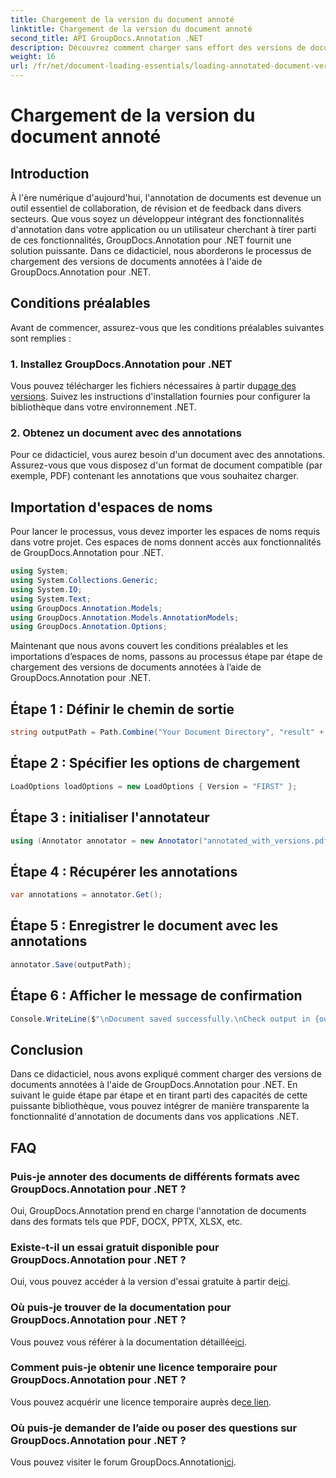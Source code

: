 ```yaml
---
title: Chargement de la version du document annoté
linktitle: Chargement de la version du document annoté
second_title: API GroupDocs.Annotation .NET
description: Découvrez comment charger sans effort des versions de documents annotées à l'aide de GroupDocs.Annotation pour .NET. Simplifiez les processus de collaboration et de révision.
weight: 16
url: /fr/net/document-loading-essentials/loading-annotated-document-version/
---
```


# Chargement de la version du document annoté

## Introduction
À l'ère numérique d'aujourd'hui, l'annotation de documents est devenue un outil essentiel de collaboration, de révision et de feedback dans divers secteurs. Que vous soyez un développeur intégrant des fonctionnalités d'annotation dans votre application ou un utilisateur cherchant à tirer parti de ces fonctionnalités, GroupDocs.Annotation pour .NET fournit une solution puissante. Dans ce didacticiel, nous aborderons le processus de chargement des versions de documents annotées à l'aide de GroupDocs.Annotation pour .NET.
## Conditions préalables
Avant de commencer, assurez-vous que les conditions préalables suivantes sont remplies :
### 1. Installez GroupDocs.Annotation pour .NET
 Vous pouvez télécharger les fichiers nécessaires à partir du[page des versions](https://releases.groupdocs.com/annotation/net/). Suivez les instructions d'installation fournies pour configurer la bibliothèque dans votre environnement .NET.
### 2. Obtenez un document avec des annotations
Pour ce didacticiel, vous aurez besoin d'un document avec des annotations. Assurez-vous que vous disposez d'un format de document compatible (par exemple, PDF) contenant les annotations que vous souhaitez charger.

## Importation d'espaces de noms
Pour lancer le processus, vous devez importer les espaces de noms requis dans votre projet. Ces espaces de noms donnent accès aux fonctionnalités de GroupDocs.Annotation pour .NET.

```csharp
using System;
using System.Collections.Generic;
using System.IO;
using System.Text;
using GroupDocs.Annotation.Models;
using GroupDocs.Annotation.Models.AnnotationModels;
using GroupDocs.Annotation.Options;
```


Maintenant que nous avons couvert les conditions préalables et les importations d’espaces de noms, passons au processus étape par étape de chargement des versions de documents annotées à l’aide de GroupDocs.Annotation pour .NET.
## Étape 1 : Définir le chemin de sortie
```csharp
string outputPath = Path.Combine("Your Document Directory", "result" + Path.GetExtension("input.pdf"));
```
## Étape 2 : Spécifier les options de chargement
```csharp
LoadOptions loadOptions = new LoadOptions { Version = "FIRST" };
```
## Étape 3 : initialiser l'annotateur
```csharp
using (Annotator annotator = new Annotator("annotated_with_versions.pdf", loadOptions))
```
## Étape 4 : Récupérer les annotations
```csharp
var annotations = annotator.Get();
```
## Étape 5 : Enregistrer le document avec les annotations
```csharp
annotator.Save(outputPath);
```
## Étape 6 : Afficher le message de confirmation
```csharp
Console.WriteLine($"\nDocument saved successfully.\nCheck output in {outputPath}.");
```

## Conclusion
Dans ce didacticiel, nous avons expliqué comment charger des versions de documents annotées à l'aide de GroupDocs.Annotation pour .NET. En suivant le guide étape par étape et en tirant parti des capacités de cette puissante bibliothèque, vous pouvez intégrer de manière transparente la fonctionnalité d'annotation de documents dans vos applications .NET.
## FAQ
### Puis-je annoter des documents de différents formats avec GroupDocs.Annotation pour .NET ?
Oui, GroupDocs.Annotation prend en charge l'annotation de documents dans des formats tels que PDF, DOCX, PPTX, XLSX, etc.
### Existe-t-il un essai gratuit disponible pour GroupDocs.Annotation pour .NET ?
 Oui, vous pouvez accéder à la version d'essai gratuite à partir de[ici](https://releases.groupdocs.com/).
### Où puis-je trouver de la documentation pour GroupDocs.Annotation pour .NET ?
 Vous pouvez vous référer à la documentation détaillée[ici](https://tutorials.groupdocs.com/annotation/net/).
### Comment puis-je obtenir une licence temporaire pour GroupDocs.Annotation pour .NET ?
 Vous pouvez acquérir une licence temporaire auprès de[ce lien](https://purchase.groupdocs.com/temporary-license/).
### Où puis-je demander de l’aide ou poser des questions sur GroupDocs.Annotation pour .NET ?
 Vous pouvez visiter le forum GroupDocs.Annotation[ici](https://forum.groupdocs.com/c/annotation/10).
